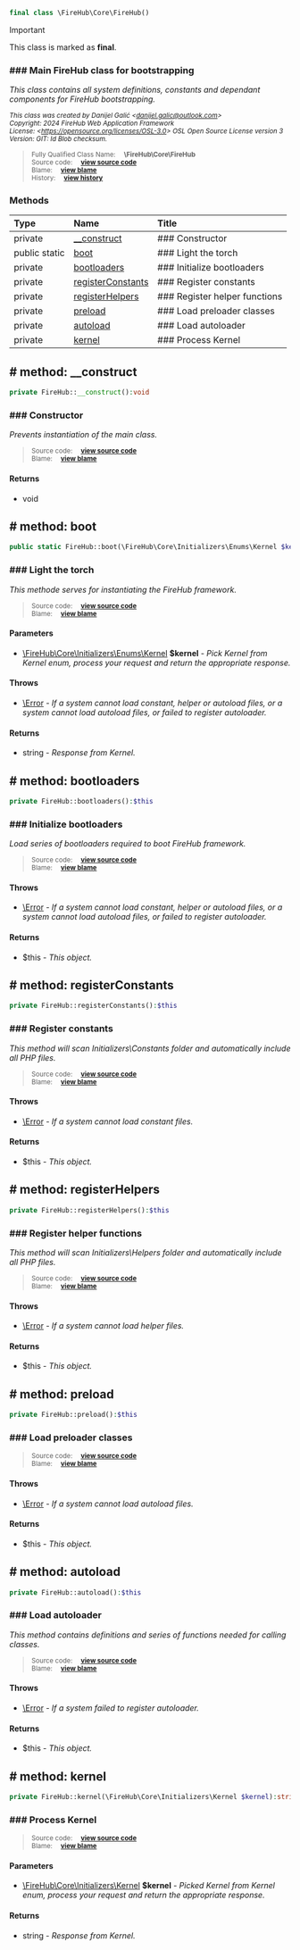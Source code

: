 ```php
final class \FireHub\Core\FireHub()
```





> [!IMPORTANT]
This class is marked as **final**.





### ### Main FireHub class for bootstrapping

_This class contains all system definitions, constants and dependant components for FireHub bootstrapping._

<sub>_This class was created by Danijel Galić &lt;danijel.galic@outlook.com&gt;_</sub><br/><sub>_Copyright: 2024 FireHub Web Application Framework_</sub><br/><sub>_License: &lt;https://opensource.org/licenses/OSL-3.0&gt; OSL Open Source License version 3_</sub><br/><sub>_Version: GIT: $Id$ Blob checksum._</sub>

><sub>Fully Qualified Class Name:  **\FireHub\Core\FireHub**</sub><br/>
    <sub>Source code:  **[view source code](https://github.com/The-FireHub-Project/Core/blob/develop-pre-alpha-m1/src/firehub.FireHub.php#L34)**</sub><br/>
        <sub>Blame:  **[view blame](https://github.com/The-FireHub-Project/Core/blame/develop-pre-alpha-m1/src/firehub.FireHub.php)**</sub><br/>
        <sub>History:  **[view history](https://github.com/The-FireHub-Project/Core/commits/develop-pre-alpha-m1/src/firehub.FireHub.php)**</sub>


### Methods
| Type | Name | Title |
|:-----|:-----|:------|
|private|<a href="#__construct()">__construct</a>|### Constructor|
|public static |<a href="#boot()">boot</a>|### Light the torch|
|private|<a href="#bootloaders()">bootloaders</a>|### Initialize bootloaders|
|private|<a href="#registerconstants()">registerConstants</a>|### Register constants|
|private|<a href="#registerhelpers()">registerHelpers</a>|### Register helper functions|
|private|<a href="#preload()">preload</a>|### Load preloader classes|
|private|<a href="#autoload()">autoload</a>|### Load autoloader|
|private|<a href="#kernel()">kernel</a>|### Process Kernel|

<h2><a name="__construct()"># method: __construct</a></h2>

```php
private FireHub::__construct():void
```











### ### Constructor

_Prevents instantiation of the main class._

><sub>Source code:  **[view source code](https://github.com/The-FireHub-Project/Core/blob/develop-pre-alpha-m1/src/firehub.FireHub.php#L44)**</sub><br/>
        <sub>Blame:  **[view blame](https://github.com/The-FireHub-Project/Core/blame/develop-pre-alpha-m1/src/firehub.FireHub.php#L44)**</sub>
#### Returns

* void
<h2><a name="boot()"># method: boot</a></h2>

```php
public static FireHub::boot(\FireHub\Core\Initializers\Enums\Kernel $kernel):string
```











### ### Light the torch

_This methode serves for instantiating the FireHub framework._

><sub>Source code:  **[view source code](https://github.com/The-FireHub-Project/Core/blob/develop-pre-alpha-m1/src/firehub.FireHub.php#L67)**</sub><br/>
        <sub>Blame:  **[view blame](https://github.com/The-FireHub-Project/Core/blame/develop-pre-alpha-m1/src/firehub.FireHub.php#L67)**</sub>
#### Parameters

* [\FireHub\Core\Initializers\Enums\Kernel](./Wiki-Kernel) **$kernel** - _Pick Kernel from Kernel enum, process your request and return the appropriate response._
#### Throws

* [\Error](./Wiki-Error) - _If a system cannot load constant, helper or autoload files, or a system cannot load autoload files,
or failed to register autoloader._
#### Returns

* string - _Response from Kernel._
<h2><a name="bootloaders()"># method: bootloaders</a></h2>

```php
private FireHub::bootloaders():$this
```











### ### Initialize bootloaders

_Load series of bootloaders required to boot FireHub framework._

><sub>Source code:  **[view source code](https://github.com/The-FireHub-Project/Core/blob/develop-pre-alpha-m1/src/firehub.FireHub.php#L92)**</sub><br/>
        <sub>Blame:  **[view blame](https://github.com/The-FireHub-Project/Core/blame/develop-pre-alpha-m1/src/firehub.FireHub.php#L92)**</sub>
#### Throws

* [\Error](./Wiki-Error) - _If a system cannot load constant, helper or autoload files, or a system cannot load autoload files,
or failed to register autoloader._
#### Returns

* $this - _This object._
<h2><a name="registerconstants()"># method: registerConstants</a></h2>

```php
private FireHub::registerConstants():$this
```











### ### Register constants

_This method will scan Initializers\Constants folder and automatically include all PHP files._

><sub>Source code:  **[view source code](https://github.com/The-FireHub-Project/Core/blob/develop-pre-alpha-m1/src/firehub.FireHub.php#L112)**</sub><br/>
        <sub>Blame:  **[view blame](https://github.com/The-FireHub-Project/Core/blame/develop-pre-alpha-m1/src/firehub.FireHub.php#L112)**</sub>
#### Throws

* [\Error](./Wiki-Error) - _If a system cannot load constant files._
#### Returns

* $this - _This object._
<h2><a name="registerhelpers()"># method: registerHelpers</a></h2>

```php
private FireHub::registerHelpers():$this
```











### ### Register helper functions

_This method will scan Initializers\Helpers folder and automatically include all PHP files._

><sub>Source code:  **[view source code](https://github.com/The-FireHub-Project/Core/blob/develop-pre-alpha-m1/src/firehub.FireHub.php#L143)**</sub><br/>
        <sub>Blame:  **[view blame](https://github.com/The-FireHub-Project/Core/blame/develop-pre-alpha-m1/src/firehub.FireHub.php#L143)**</sub>
#### Throws

* [\Error](./Wiki-Error) - _If a system cannot load helper files._
#### Returns

* $this - _This object._
<h2><a name="preload()"># method: preload</a></h2>

```php
private FireHub::preload():$this
```











### ### Load preloader classes



><sub>Source code:  **[view source code](https://github.com/The-FireHub-Project/Core/blob/develop-pre-alpha-m1/src/firehub.FireHub.php#L176)**</sub><br/>
        <sub>Blame:  **[view blame](https://github.com/The-FireHub-Project/Core/blame/develop-pre-alpha-m1/src/firehub.FireHub.php#L176)**</sub>
#### Throws

* [\Error](./Wiki-Error) - _If a system cannot load autoload files._
#### Returns

* $this - _This object._
<h2><a name="autoload()"># method: autoload</a></h2>

```php
private FireHub::autoload():$this
```











### ### Load autoloader

_This method contains definitions and series of functions needed for calling classes._

><sub>Source code:  **[view source code](https://github.com/The-FireHub-Project/Core/blob/develop-pre-alpha-m1/src/firehub.FireHub.php#L228)**</sub><br/>
        <sub>Blame:  **[view blame](https://github.com/The-FireHub-Project/Core/blame/develop-pre-alpha-m1/src/firehub.FireHub.php#L228)**</sub>
#### Throws

* [\Error](./Wiki-Error) - _If a system failed to register autoloader._
#### Returns

* $this - _This object._
<h2><a name="kernel()"># method: kernel</a></h2>

```php
private FireHub::kernel(\FireHub\Core\Initializers\Kernel $kernel):string
```











### ### Process Kernel



><sub>Source code:  **[view source code](https://github.com/The-FireHub-Project/Core/blob/develop-pre-alpha-m1/src/firehub.FireHub.php#L270)**</sub><br/>
        <sub>Blame:  **[view blame](https://github.com/The-FireHub-Project/Core/blame/develop-pre-alpha-m1/src/firehub.FireHub.php#L270)**</sub>
#### Parameters

* [\FireHub\Core\Initializers\Kernel](./Wiki-Kernel) **$kernel** - _Picked Kernel from Kernel enum, process your request and return the appropriate response._
#### Returns

* string - _Response from Kernel._